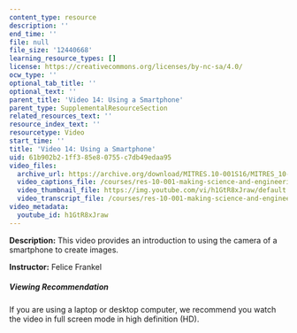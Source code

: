 ```yaml
---
content_type: resource
description: ''
end_time: ''
file: null
file_size: '12440668'
learning_resource_types: []
license: https://creativecommons.org/licenses/by-nc-sa/4.0/
ocw_type: ''
optional_tab_title: ''
optional_text: ''
parent_title: 'Video 14: Using a Smartphone'
parent_type: SupplementalResourceSection
related_resources_text: ''
resource_index_text: ''
resourcetype: Video
start_time: ''
title: 'Video 14: Using a Smartphone'
uid: 61b902b2-1ff3-85e8-0755-c7db49edaa95
video_files:
  archive_url: https://archive.org/download/MITRES.10-001S16/MITRES_10-001S16_Track18_300k.mp4
  video_captions_file: /courses/res-10-001-making-science-and-engineering-pictures-a-practical-guide-to-presenting-your-work-spring-2016/6de843aa96fb598a9051c6c5c81f12a3_h1GtR8xJraw.vtt
  video_thumbnail_file: https://img.youtube.com/vi/h1GtR8xJraw/default.jpg
  video_transcript_file: /courses/res-10-001-making-science-and-engineering-pictures-a-practical-guide-to-presenting-your-work-spring-2016/d6248194989f54bf6b73346cb0730d54_h1GtR8xJraw.pdf
video_metadata:
  youtube_id: h1GtR8xJraw
---
```


**Description:** This video provides an introduction to using the camera of a smartphone to create images.

**Instructor:** Felice Frankel

##### Viewing Recommendation

If you are using a laptop or desktop computer, we recommend you watch the video in full screen mode in high definition (HD).


